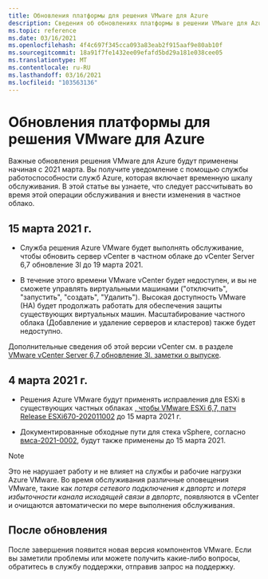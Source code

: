 ```yaml
---
title: Обновления платформы для решения VMware для Azure
description: Сведения об обновлениях платформы в решении VMware для Azure.
ms.topic: reference
ms.date: 03/16/2021
ms.openlocfilehash: 4f4c697f345cca093a83eab2f915aaf9e80ab10f
ms.sourcegitcommit: 18a91f7fe1432ee09efafd5bd29a181e038cee05
ms.translationtype: MT
ms.contentlocale: ru-RU
ms.lasthandoff: 03/16/2021
ms.locfileid: "103563136"
---
```

# <a name="platform-updates-for-azure-vmware-solution"></a>Обновления платформы для решения VMware для Azure

Важные обновления решения VMware для Azure будут применены начиная с 2021 марта. Вы получите уведомление с помощью службы работоспособности служб Azure, которая включает временную шкалу обслуживания. В этой статье вы узнаете, что следует рассчитывать во время этой операции обслуживания и внести изменения в частное облако.

## <a name="march-15-2021"></a>15 марта 2021 г. 

- Служба решения Azure VMware будет выполнять обслуживание, чтобы обновить сервер vCenter в частном облаке до vCenter Server 6,7 обновление 3l до 19 марта 2021.

- В течение этого времени VMware vCenter будет недоступен, и вы не сможете управлять виртуальными машинами ("отключить", "запустить", "создать", "Удалить"). Высокая доступность VMware (HA) будет продолжать работать для обеспечения защиты существующих виртуальных машин. Масштабирование частного облака (Добавление и удаление серверов и кластеров) также будет недоступно.
 
Дополнительные сведения об этой версии vCenter см. в разделе [VMware vCenter Server 6,7 обновление 3l. заметки о выпуске](https://docs.vmware.com/en/VMware-vSphere/6.7/rn/vsphere-vcenter-server-67u3l-release-notes.html).

## <a name="march-4-2021"></a>4 марта 2021 г.

- Решения Azure VMware будут применять исправления для ESXi в существующих частных облаках [, чтобы VMware ESXi 6,7, патч Release ESXi670-202011002](https://docs.vmware.com/en/VMware-vSphere/6.7/rn/esxi670-202011002.html) до 15 марта 2021 г.

- Документированные обходные пути для стека vSphere, согласно [вмса-2021-0002](https://www.vmware.com/security/advisories/VMSA-2021-0002.html), будут также применены до 15 марта 2021.

>[!NOTE]
>Это не нарушает работу и не влияет на службы и рабочие нагрузки Azure VMware. Во время обслуживания различные оповещения VMware, такие как _потеря сетевого подключения к двпортс_ и _потеря избыточности канала исходящей связи в двпортс_, появляются в vCenter и очищаются автоматически по мере выполнения обслуживания.

## <a name="post-update"></a>После обновления
После завершения появится новая версия компонентов VMware. Если вы заметили проблемы или можете получить какие-либо вопросы, обратитесь в службу поддержки, отправив запрос на поддержку.



